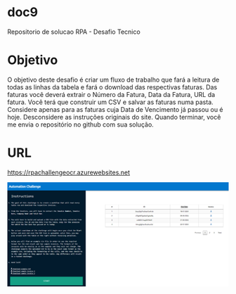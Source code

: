 # doc9
 Repositorio de solucao RPA - Desafio Tecnico

 # Objetivo
 O objetivo deste desafio é criar um fluxo de trabalho que fará a leitura de todas as linhas da tabela e fará o download das respectivas faturas.
Das faturas você deverá extrair o Número da Fatura, Data da Fatura, URL da fatura.
Você terá que construir um CSV e salvar as faturas numa pasta. Considere apenas para as faturas cuja Data de Vencimento já passou ou é hoje.
Desconsidere as instruções originais do site.
Quando terminar, você me envia o repositório no github com sua solução.

# URL
https://rpachallengeocr.azurewebsites.net

![alt text](image.png)
